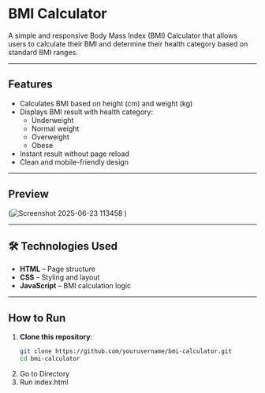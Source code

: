 #  BMI Calculator

A simple and responsive Body Mass Index (BMI) Calculator that allows users to calculate their BMI and determine their health category based on standard BMI ranges.

---

##  Features

- Calculates BMI based on height (cm) and weight (kg)
- Displays BMI result with health category:
  - Underweight
  - Normal weight
  - Overweight
  - Obese
- Instant result without page reload
- Clean and mobile-friendly design

---

##  Preview

(![Screenshot 2025-06-23 113458](https://github.com/user-attachments/assets/95894ba2-0898-46fd-ac73-2b2261930cf8)
)

---

## 🛠️ Technologies Used

- **HTML** – Page structure
- **CSS** – Styling and layout
- **JavaScript** – BMI calculation logic

---

## How to Run

1. **Clone this repository**:
   ```bash
   git clone https://github.com/yourusername/bmi-calculator.git
   cd bmi-calculator
2. Go to Directory
3. Run index.html 
